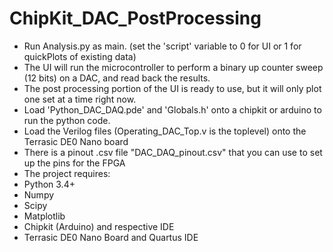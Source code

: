 # ChipKit_DAC_PostProcessing

* Run Analysis.py as main. (set the 'script' variable to 0 for UI or 1 for quickPlots of existing data)
* The UI will run the microcontroller to perform a binary up counter sweep (12 bits) on a DAC, and read back the results.
* The post processing portion of the UI is ready to use, but it will only plot one set at a time right now.
* Load 'Python_DAC_DAQ.pde' and 'Globals.h' onto a chipkit or arduino to run the python code.
* Load the Verilog files (Operating_DAC_Top.v is the toplevel) onto the Terrasic DE0 Nano board
* There is a pinout .csv file "DAC_DAQ_pinout.csv" that you can use to set up the pins for the FPGA
* The project requires:
* Python 3.4+
* Numpy
* Scipy
* Matplotlib
* Chipkit (Arduino) and respective IDE
* Terrasic DE0 Nano Board and Quartus IDE
